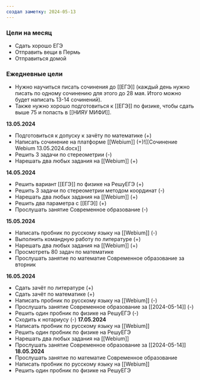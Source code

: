 ```yaml
---
создал заметку: 2024-05-13
---
```


### Цели на месяц
- Сдать хорошо ЕГЭ
- Отправить вещи в Пермь
- Отправиться домой


### Ежедневные цели
- Нужно научиться писать сочинения до [[ЕГЭ]] (каждый день нужно писать по одному сочинению для этого до 28 мая. Итого можно будет написать 13-14 сочинений).
- Также нужно хорошо подготовиться к [[ЕГЭ]] по физике, чтобы сдать выше 75 и попасть в [[НИЯУ МИФИ]].


**13.05.2024**
- Подготовиться к допуску к зачёту по математике (+)
- Написать сочинение на платформе [[Webium]] (+)![[Сочинение Webium 13.05.2024.docx]]
- Решить 3 задачи по стереометрии (-)
- Нарешать два любых задания на [[Webium]] (+)

**14.05.2024**
- Решить вариант [[ЕГЭ]] по физике на РешуЕГЭ (+)
- Решить 3 задачи по стереометрии методом координат (-)
- Нарешать два любых задания на [[Webium]] (+)
- Решить два параметра с [[ЕГЭ]] (+)
- Прослушать занятие Современное образование (-)

**15.05.2024**
- Написать пробник по русскому языку на [[Webium]] (-)
- Выполнить командную работу по литературе (+)
- Нарешать два любых задания на [[Webium]] (+)
- Просмотреть 80 задач по математике
- Прослушать занятие по математие Современное образование за вторник

**16.05.2024**
- Сдать зачёт по литературе (+)
- Сдать зачёт по математике (+)
- Написать пробник по русскому языку на [[Webium]] (-)
- Прослушать занятие Современное образование за [[2024-05-14]] (-)
- Решить один пробник по физике на РешуЕГЭ (-)
- Сходить к нотариусу (-)
**17.05.2024**
- Написать пробник по русскому языку на [[Webium]]
- Решить один пробник по физике на РешуЕГЭ
- Нарешать два любых задания на [[Webium]]
- Прослушать занятие Современное образование за [[2024-05-14]]
**18.05.2024**
- Прослушать занятие по математие Современное образование
- Написать пробник по русскому языку на [[Webium]]
- Решить один пробник по физике на РешуЕГЭ